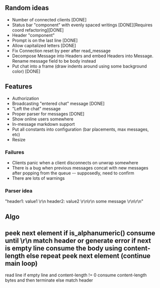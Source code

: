 ## Random ideas
- Number of connected clients [DONE]
- Status bar "component" with evenly spaced writings [DONE][Requires coord refactoring][DONE]
- Header "component"
- Prompt is on the last line [DONE]
- Allow capitalized letters [DONE]
- Fix Connection reset by peer after read_message
- Decompose Message into Headers and embed Headers into Message. Rename message field to be body instead
- Put chat into a frame (draw indents around using some background color) [DONE]

## Features
- Authorization
- Broadcasting "entered chat" message [DONE]
- "Left the chat" message
- Proper parser for messages [DONE]
- Show online users somewhere
- In-message markdown support
- Put all constants into configuration (bar placements, max messages, etc)
- Resize

### Failures
- Clients panic when a client disconnects on unwrap somewhere
- There is a bug when previous messages concat with new messages after popping from the queue -- supposedly, need to confirm
- There are lots of warnings

### Parser idea
"header1: value1 \r\n header2: value2 \r\n\r\n some message \r\n\r\n"

## Algo
peek next element
if is_alphanumeric()
consume until \r\n
match header or generate error
if next is empty line consume the body using content-length
else repeat peek next element (continue main loop)
-------------------
read line
if empty line and content-length != 0 consume content-length bytes and then terminate
else match header
